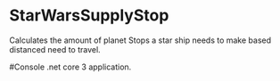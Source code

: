 # StarWarsSupplyStop


Calculates the amount of planet Stops a star ship needs to make based distanced need to travel.

#Console .net core 3 application.
